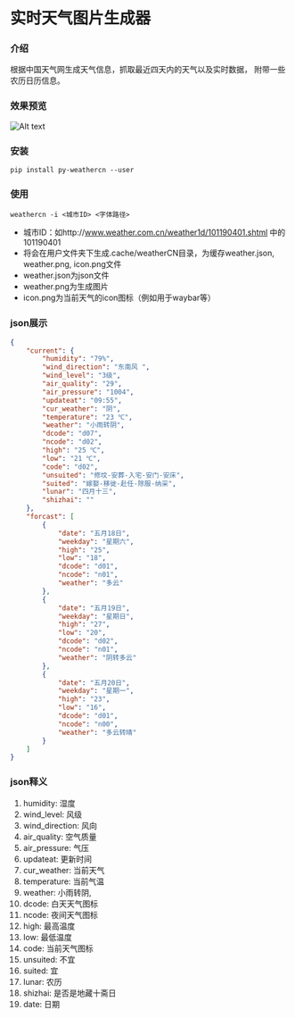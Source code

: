 实时天气图片生成器
================================

### 介绍
根据中国天气网生成天气信息，抓取最近四天内的天气以及实时数据，
附带一些农历日历信息。

### 效果预览
![Alt text](https://github.com/ssfdust/weatherCN/raw/master/screenshots/weather.png)

### 安装

```
pip install py-weathercn --user
```

### 使用
```
weathercn -i <城市ID> <字体路径>
```
* 城市ID：如http://www.weather.com.cn/weather1d/101190401.shtml 中的101190401
* 将会在用户文件夹下生成.cache/weatherCN目录，为缓存weather.json, weather.png, icon.png文件
* weather.json为json文件
* weather.png为生成图片
* icon.png为当前天气的icon图标（例如用于waybar等）

### json展示
```json
{
    "current": {
        "humidity": "79%",
        "wind_direction": "东南风 ",
        "wind_level": "3级",
        "air_quality": "29",
        "air_pressure": "1004",
        "updateat": "09:55",
        "cur_weather": "阴",
        "temperature": "23 ℃",
        "weather": "小雨转阴",
        "dcode": "d07",
        "ncode": "d02",
        "high": "25 ℃",
        "low": "21 ℃",
        "code": "d02",
        "unsuited": "修坟-安葬-入宅-安门-安床",
        "suited": "嫁娶-移徙-赴任-除服-纳采",
        "lunar": "四月十三",
        "shizhai": ""
    },
    "forcast": [
        {
            "date": "五月18日",
            "weekday": "星期六",
            "high": "25",
            "low": "18",
            "dcode": "d01",
            "ncode": "n01",
            "weather": "多云"
        },
        {
            "date": "五月19日",
            "weekday": "星期日",
            "high": "27",
            "low": "20",
            "dcode": "d02",
            "ncode": "n01",
            "weather": "阴转多云"
        },
        {
            "date": "五月20日",
            "weekday": "星期一",
            "high": "23",
            "low": "16",
            "dcode": "d01",
            "ncode": "n00",
            "weather": "多云转晴"
        }
    ]
}
```

### json释义
1. humidity: 湿度
2. wind_level: 风级
3. wind_direction: 风向
4. air_quality: 空气质量
5. air_pressure: 气压
6. updateat: 更新时间
7. cur_weather: 当前天气
8. temperature: 当前气温
9. weather: 小雨转阴,
10. dcode: 白天天气图标
11. ncode: 夜间天气图标
12. high: 最高温度
13. low: 最低温度
14. code: 当前天气图标
15. unsuited: 不宜
16. suited: 宜
17. lunar: 农历
18. shizhai: 是否是地藏十斋日
19. date: 日期

